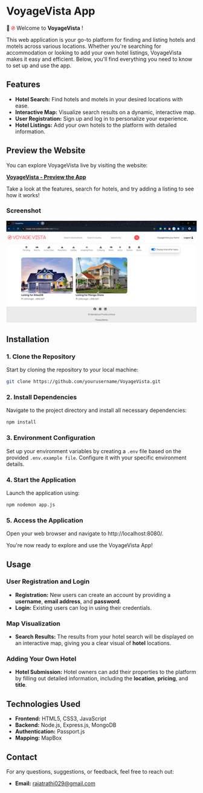 # **VoyageVista App**
🧭
<img src="https://github.com/iamvishalrathi/Voyage-Vista-Project/blob/main/public/assets/logo.png" alt="Sample Image" width="10"/>
Welcome to **VoyageVista** !

This web application is your go-to platform for finding and listing hotels and motels across various locations. Whether you're searching for accommodation or looking to add your own hotel listings, VoyageVista makes it easy and efficient. Below, you'll find everything you need to know to set up and use the app.


## **Features**

- **Hotel Search:** Find hotels and motels in your desired locations with ease.
- **Interactive Map:** Visualize search results on a dynamic, interactive map.
- **User Registration:** Sign up and log in to personalize your experience.
- **Hotel Listings:** Add your own hotels to the platform with detailed information.
## **Preview the Website**

You can explore VoyageVista live by visiting the website:

[**VoyageVista - Preview the App**](https://voyage-vista-project.onrender.com)

Take a look at the features, search for hotels, and try adding a listing to see how it works!

### **Screenshot**
![image](https://github.com/iamvishalrathi/Voyage-Vista-Project/blob/main/public/assets/Screenshot.png)

##  **Installation**

### **1. Clone the Repository**
Start by cloning the repository to your local machine:
```bash
git clone https://github.com/yourusername/VoyageVista.git
```

### **2. Install Dependencies**
Navigate to the project directory and install all necessary dependencies:
```bash
npm install
```

### **3. Environment Configuration**
Set up your environment variables by creating a `.env` file based on the provided `.env.example file`. Configure it with your specific environment details.

### **4. Start the Application**
Launch the application using:
```bash
npm nodemon app.js
```

### **5. Access the Application**
Open your web browser and navigate to http://localhost:8080/.

You're now ready to explore and use the VoyageVista App!

## **Usage**

### **User Registration and Login**
- **Registration:** New users can create an account by providing a **username**, **email address**, and **password**.
- **Login:** Existing users can log in using their credentials.

### **Map Visualization**
- **Search Results:** The results from your hotel search will be displayed on an interactive map, giving you a clear visual of **hotel** locations.

### **Adding Your Own Hotel**
- **Hotel Submission:** Hotel owners can add their properties to the platform by filling out detailed information, including the **location**, **pricing**, and **title**.

## **Technologies Used**
- **Frontend:** HTML5, CSS3, JavaScript
- **Backend:** Node.js, Express.js, MongoDB
- **Authentication:** Passport.js
- **Mapping:** MapBox

## **Contact**
For any questions, suggestions, or feedback, feel free to reach out:
- **Email:** [rajatrathi029@gmail.com](mailto:rajatrathi029@gmail.com)

